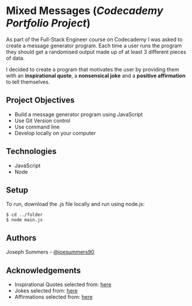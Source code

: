 # Mixed Messages (*Codecademy Portfolio Project*)

As part of the Full-Stack Engineer course on Codecademy I was asked to create a message generator program. Each time a user runs the program they should get a randomised output made up of at least 3 different pieces of data.

I decided to create a program that motivates the user by providing them with an **inspirational quote**, a **nonsensical joke** and a **positive affirmation** to tell themselves.

## Project Objectives
* Build a message generator program using JavaScript
* Use Git Version control
* Use command line
* Develop locally on your computer

## Technologies
* JavaScript
* Node

## Setup
To run, download the .js file locally and run using node.js:
```
$ cd ../folder
$ node main.js
```

## Authors
Joseph Summers - [@joesummers90](https://github.com/joesummers90)

## Acknowledgements
* Inspirational Quotes selected from: [here](https://ca.indeed.com/career-advice/career-development/self-development-quotes)
* Jokes selected from: [here](https://www.today.com/life/inspiration/bad-jokes-rcna58390)
* Affirmations selected from: [here](https://www.betterup.com/blog/positive-affirmations)
